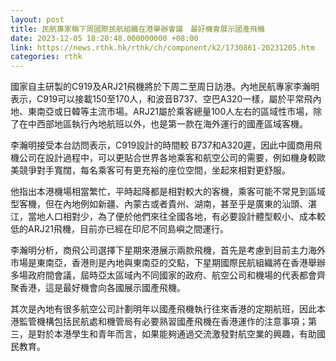 ```yaml
---
layout: post
title: 民航專家稱下周國際民航組織在港舉辦會議　最好機會展示國產飛機
date: 2023-12-05 18:20:48.000000000 +08:00
link: https://news.rthk.hk/rthk/ch/component/k2/1730861-20231205.htm
categories: rthk
---
```


國家自主研製的C919及ARJ21飛機將於下周二至周日訪港。內地民航專家李瀚明表示，C919可以接載150至170人，和波音B737、空巴A320一樣，屬於平常飛內地、東南亞或日韓等主流市場。ARJ21屬於乘客總量100人左右的區域性市場，除了在中西部地區執行內地航班以外，也是第一款在海外運行的國產區域客機。

李瀚明接受本台訪問表示，C919設計的時間較 B737和A320遲，因此中國商用飛機公司在設計過程中，可以更貼合世界各地乘客和航空公司的需要，例如機身較歐美競爭對手寬闊，每名乘客可有更充裕的座位空間，坐起來相對更舒服。

他指出本港機場相當繁忙，平時起降都是相對較大的客機，乘客可能不常見到區域型客機，但在內地例如新疆、內蒙古或者貴州、湖南，甚至乎是廣東的汕頭、湛江，當地人口相對少，為了便於他們來往全國各地，有必要設計體型較小、成本較低的ARJ21飛機，目前亦已經在印尼不同島嶼之間運行。

李瀚明分析，商飛公司選擇下星期來港展示兩款飛機，首先是考慮到目前主力海外市場是東南亞，香港則是內地與東南亞的交點，下星期國際民航組織將在香港舉辦多場政府間會議，屆時亞太區域內不同國家的政府、航空公司和機場的代表都會齊聚香港，這是最好機會向各國展示國產飛機。

其次是內地有很多航空公司計劃明年以國產飛機執行往來香港的定期航班，因此本港監管機構包括民航處和機管局有必要熟習國產飛機在香港運作的注意事項；第三，是對於本港學生和青年而言，如果能夠通過交流激發對航空業的興趣，有助國民教育。
